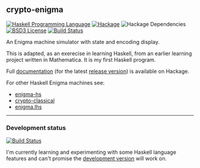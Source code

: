 ## crypto-enigma

[![Haskell Programming Language](https://img.shields.io/badge/language-Haskell-blue.svg)](https://www.haskell.org)
[![Hackage](https://img.shields.io/hackage/v/crypto-enigma.svg)](https://hackage.haskell.org/package/crypto-enigma)
![Hackage Dependencies](https://img.shields.io/hackage-deps/v/crypto-enigma.svg)
[![BSD3 License](http://img.shields.io/badge/license-BSD3-brightgreen.svg)](https://github.com/orome/crypto-enigma/blob/hackage/LICENSE)
[![Build Status](https://travis-ci.org/orome/crypto-enigma.svg?branch=hackage)](https://travis-ci.org/orome/crypto-enigma/branches)

An Enigma machine simulator with state and encoding display.

This is adapted, as an exerecise in learning Haskell, from an earlier learning project written in Mathematica.
It is my first Haskell program.

Full [documentation] (for the latest [release version]) is available on Hackage.

For other Haskell Enigma machines see:

* [enigma-hs](https://github.com/kc1212/enigma-hs)
* [crypto-classical](https://github.com/fosskers/crypto-classical)
* [enigma.lhs](https://gist.github.com/erantapaa/f071bc3f58d017f9280a)

---

### Development status

[![Build Status](https://travis-ci.org/orome/crypto-enigma.svg?branch=develop)](https://travis-ci.org/orome/crypto-enigma/branches)

I'm currently learning and experimenting with some Haskell language features and can't promise the
[development version] will work on.

[documentation]: https://hackage.haskell.org/package/crypto-enigma
[release version]: https://github.com/orome/crypto-enigma/tree/hackage
[development version]: https://github.com/orome/crypto-enigma/tree/develop